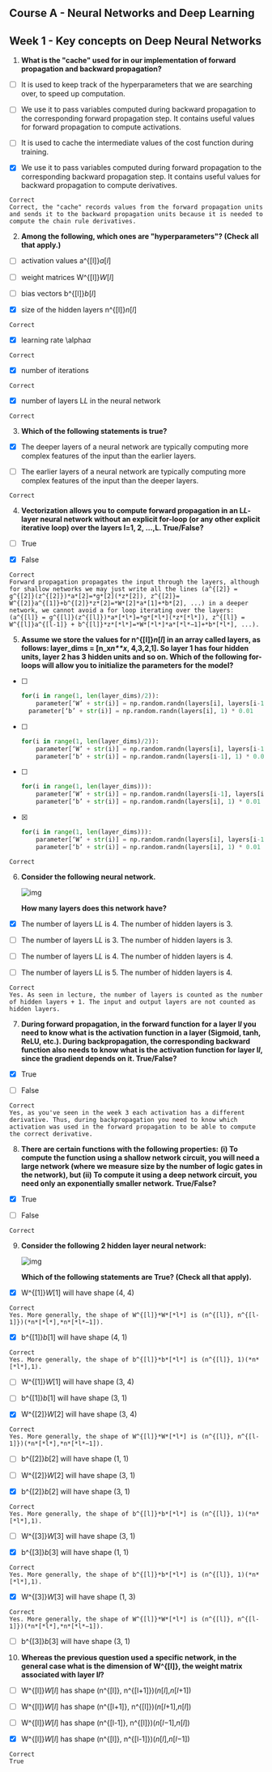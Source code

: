 ## Course A - Neural Networks and Deep Learning

## Week 1 - Key concepts on Deep Neural Networks

1. **What is the "cache" used for in our implementation of forward propagation and backward propagation?**

- [ ] It is used to keep track of the hyperparameters that we are searching over, to speed up computation.

- [ ] We use it to pass variables computed during backward propagation to the corresponding forward propagation step. It contains useful values for forward propagation to compute activations.

- [ ] It is used to cache the intermediate values of the cost function during training.

- [x] We use it to pass variables computed during forward propagation to the corresponding backward propagation step. It contains useful values for backward propagation to compute derivatives.

```
Correct
Correct, the "cache" records values from the forward propagation units and sends it to the backward propagation units because it is needed to compute the chain rule derivatives.
```

2. **Among the following, which ones are "hyperparameters"? (Check all that apply.)**

- [ ] activation values a^{[l]}*a*[*l*]

- [ ] weight matrices W^{[l]}*W*[*l*]

- [ ] bias vectors b^{[l]}*b*[*l*]

- [x] size of the hidden layers n^{[l]}*n*[*l*]

```
Correct
```

- [x] learning rate \alpha*α*

```
Correct
```

- [x] number of iterations

```
Correct
```

- [x] number of layers L*L* in the neural network

```
Correct
```

3. **Which of the following statements is true?**

- [x] The deeper layers of a neural network are typically computing more complex features of the input than the earlier layers.

- [ ] The earlier layers of a neural network are typically computing more complex features of the input than the deeper layers.

```
Correct
```

4. **Vectorization allows you to compute forward propagation in an L*L*-layer neural network without an explicit for-loop (or any other explicit iterative loop) over the layers l=1, 2, …,L. True/False?**

- [ ] True

- [x] False

```
Correct
Forward propagation propagates the input through the layers, although for shallow networks we may just write all the lines (a^{[2]} = g^{[2]}(z^{[2]})*a*[2]=*g*[2](*z*[2]), z^{[2]}= W^{[2]}a^{[1]}+b^{[2]}*z*[2]=*W*[2]*a*[1]+*b*[2], ...) in a deeper network, we cannot avoid a for loop iterating over the layers: (a^{[l]} = g^{[l]}(z^{[l]})*a*[*l*]=*g*[*l*](*z*[*l*]), z^{[l]} = W^{[l]}a^{[l-1]} + b^{[l]}*z*[*l*]=*W*[*l*]*a*[*l*−1]+*b*[*l*], ...).
```

5. <strong>Assume we store the values for n^{[l]}*n*[*l*] in an array called layers, as follows: layer_dims = [n_x*n**x*, 4,3,2,1]. So layer 1 has four hidden units, layer 2 has 3 hidden units and so on. Which of the following for-loops will allow you to initialize the parameters for the model?</strong>

- [ ] ```python
  for(i in range(1, len(layer_dims)/2)):
      parameter[‘W’ + str(i)] = np.random.randn(layers[i], layers[i-1])) * 0.01
    parameter[‘b’ + str(i)] = np.random.randn(layers[i], 1) * 0.01
  ```

- [ ] ```python
  for(i in range(1, len(layer_dims)/2)):
      parameter[‘W’ + str(i)] = np.random.randn(layers[i], layers[i-1])) * 0.01
      parameter[‘b’ + str(i)] = np.random.randn(layers[i-1], 1) * 0.01
  ```

- [ ] ```python
  for(i in range(1, len(layer_dims))):
      parameter[‘W’ + str(i)] = np.random.randn(layers[i-1], layers[i])) * 0.01
      parameter[‘b’ + str(i)] = np.random.randn(layers[i], 1) * 0.01
  ```

- [x] ```python
  for(i in range(1, len(layer_dims))):
      parameter[‘W’ + str(i)] = np.random.randn(layers[i], layers[i-1])) * 0.01
      parameter[‘b’ + str(i)] = np.random.randn(layers[i], 1) * 0.01
  ```

```
Correct
```

6. **Consider the following neural network.**

   ![img](q6.png)

   **How many layers does this network have?**

- [x] The number of layers L*L* is 4. The number of hidden layers is 3.

- [ ] The number of layers L*L* is 3. The number of hidden layers is 3.

- [ ] The number of layers L*L* is 4. The number of hidden layers is 4.

- [ ] The number of layers L*L* is 5. The number of hidden layers is 4.

```
Correct
Yes. As seen in lecture, the number of layers is counted as the number of hidden layers + 1. The input and output layers are not counted as hidden layers.
```

7. **During forward propagation, in the forward function for a layer l*l* you need to know what is the activation function in a layer (Sigmoid, tanh, ReLU, etc.). During backpropagation, the corresponding backward function also needs to know what is the activation function for layer l*l*, since the gradient depends on it. True/False?**

- [x] True

- [ ] False

```
Correct
Yes, as you've seen in the week 3 each activation has a different derivative. Thus, during backpropagation you need to know which activation was used in the forward propagation to be able to compute the correct derivative.
```

8. **There are certain functions with the following properties:**
   **(i) To compute the function using a shallow network circuit, you will need a large network (where we measure size by the number of logic gates in the network), but (ii) To compute it using a deep network circuit, you need only an exponentially smaller network. True/False?**

- [x] True

- [ ] False

```
Correct
```

9. **Consider the following 2 hidden layer neural network:**

   ![img](q9.png)

   **Which of the following statements are True? (Check all that apply).**

- [x] W^{[1]}*W*[1] will have shape (4, 4)

```
Correct
Yes. More generally, the shape of W^{[l]}*W*[*l*] is (n^{[l]}, n^{[l-1]})(*n*[*l*],*n*[*l*−1]).
```

- [x] b^{[1]}*b*[1] will have shape (4, 1)

```
Correct
Yes. More generally, the shape of b^{[l]}*b*[*l*] is (n^{[l]}, 1)(*n*[*l*],1).
```

- [ ] W^{[1]}*W*[1] will have shape (3, 4)

- [ ] b^{[1]}*b*[1] will have shape (3, 1)

- [x] W^{[2]}*W*[2] will have shape (3, 4)

```
Correct
Yes. More generally, the shape of W^{[l]}*W*[*l*] is (n^{[l]}, n^{[l-1]})(*n*[*l*],*n*[*l*−1]).
```

- [ ] b^{[2]}*b*[2] will have shape (1, 1)

- [ ] W^{[2]}*W*[2] will have shape (3, 1)

- [x] b^{[2]}*b*[2] will have shape (3, 1)

```
Correct
Yes. More generally, the shape of b^{[l]}*b*[*l*] is (n^{[l]}, 1)(*n*[*l*],1).
```
- [ ] W^{[3]}*W*[3] will have shape (3, 1)

- [x] b^{[3]}*b*[3] will have shape (1, 1)

```
Correct
Yes. More generally, the shape of b^{[l]}*b*[*l*] is (n^{[l]}, 1)(*n*[*l*],1).
```

- [x] W^{[3]}*W*[3] will have shape (1, 3)

```
Correct
Yes. More generally, the shape of W^{[l]}*W*[*l*] is (n^{[l]}, n^{[l-1]})(*n*[*l*],*n*[*l*−1]).
```

- [ ] b^{[3]}*b*[3] will have shape (3, 1)

10. **Whereas the previous question used a specific network, in the general case what is the dimension of W^{[l]}, the weight matrix associated with layer l*l*?**

- [ ] W^{[l]}*W*[*l*] has shape (n^{[l]}, n^{[l+1]})(*n*[*l*],*n*[*l*+1])

- [ ] W^{[l]}*W*[*l*] has shape (n^{[l+1]}, n^{[l]})(*n*[*l*+1],*n*[*l*])

- [ ] W^{[l]}*W*[*l*] has shape (n^{[l-1]}, n^{[l]})(*n*[*l*−1],*n*[*l*])

- [x] W^{[l]}*W*[*l*] has shape (n^{[l]}, n^{[l-1]})(*n*[*l*],*n*[*l*−1])

```
Correct
True
```
